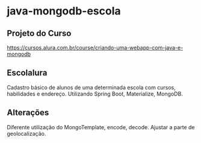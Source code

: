 # java-mongodb-escola

## Projeto do Curso

https://cursos.alura.com.br/course/criando-uma-webapp-com-java-e-mongodb

## Escolalura

Cadastro básico de alunos de uma determinada escola com cursos, habilidades e endereço. Utilizando Spring Boot, Materialize, MongoDB.

## Alterações

Diferente utilização do MongoTemplate, encode, decode. Ajustar a parte de geolocalização.
